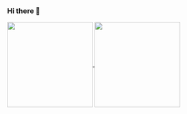 ### Hi there 👋


<a href="https://github.com/razejb/github-readme-stats">
  <img height=200 align="center" src="https://github-readme-stats.vercel.app/api?username=razejb" />
</a>
<a href="https://github.com/razejb/convoychat">
  <img height=200 align="center" src="https://github-readme-stats.vercel.app/api/top-langs?username=razejb&layout=compact&langs_count=8&card_width=320" />
</a>
